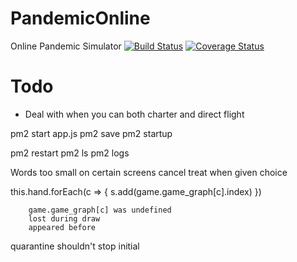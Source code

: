 # PandemicOnline
Online Pandemic Simulator
[![Build Status](https://travis-ci.org/liboz/PandemicOnline.svg?branch=master)](https://travis-ci.org/liboz/PandemicOnline)
[![Coverage Status](https://coveralls.io/repos/github/liboz/PandemicOnline/badge.svg?branch=master)](https://coveralls.io/github/liboz/PandemicOnline?branch=master)

# Todo
- Deal with when you can both charter and direct flight

pm2 start app.js
pm2 save
pm2 startup

pm2 restart
pm2 ls
pm2 logs

Words too small on certain screens
cancel treat when given choice


this.hand.forEach(c => {
            s.add(game.game_graph[c].index) 
        })

        game.game_graph[c] was undefined
        lost during draw 
        appeared before

quarantine shouldn't stop initial